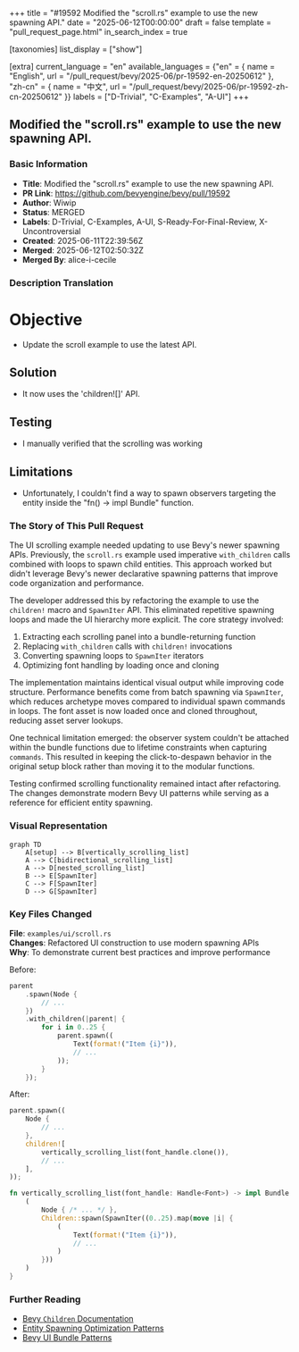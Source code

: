 +++
title = "#19592 Modified the \"scroll.rs\" example to use the new spawning API."
date = "2025-06-12T00:00:00"
draft = false
template = "pull_request_page.html"
in_search_index = true

[taxonomies]
list_display = ["show"]

[extra]
current_language = "en"
available_languages = {"en" = { name = "English", url = "/pull_request/bevy/2025-06/pr-19592-en-20250612" }, "zh-cn" = { name = "中文", url = "/pull_request/bevy/2025-06/pr-19592-zh-cn-20250612" }}
labels = ["D-Trivial", "C-Examples", "A-UI"]
+++

## Modified the "scroll.rs" example to use the new spawning API.

### Basic Information
- **Title**: Modified the "scroll.rs" example to use the new spawning API.
- **PR Link**: https://github.com/bevyengine/bevy/pull/19592
- **Author**: Wiwip
- **Status**: MERGED
- **Labels**: D-Trivial, C-Examples, A-UI, S-Ready-For-Final-Review, X-Uncontroversial
- **Created**: 2025-06-11T22:39:56Z
- **Merged**: 2025-06-12T02:50:32Z
- **Merged By**: alice-i-cecile

### Description Translation
# Objective

- Update the scroll example to use the latest API.

## Solution

- It now uses the 'children![]' API.

## Testing

- I manually verified that the scrolling was working

## Limitations
- Unfortunately, I couldn't find a way to spawn observers targeting the entity inside the "fn() -> impl Bundle" function.

### The Story of This Pull Request

The UI scrolling example needed updating to use Bevy's newer spawning APIs. Previously, the `scroll.rs` example used imperative `with_children` calls combined with loops to spawn child entities. This approach worked but didn't leverage Bevy's newer declarative spawning patterns that improve code organization and performance.

The developer addressed this by refactoring the example to use the `children!` macro and `SpawnIter` API. This eliminated repetitive spawning loops and made the UI hierarchy more explicit. The core strategy involved:

1. Extracting each scrolling panel into a bundle-returning function
2. Replacing `with_children` calls with `children!` invocations
3. Converting spawning loops to `SpawnIter` iterators
4. Optimizing font handling by loading once and cloning

The implementation maintains identical visual output while improving code structure. Performance benefits come from batch spawning via `SpawnIter`, which reduces archetype moves compared to individual spawn commands in loops. The font asset is now loaded once and cloned throughout, reducing asset server lookups.

One technical limitation emerged: the observer system couldn't be attached within the bundle functions due to lifetime constraints when capturing `commands`. This resulted in keeping the click-to-despawn behavior in the original setup block rather than moving it to the modular functions.

Testing confirmed scrolling functionality remained intact after refactoring. The changes demonstrate modern Bevy UI patterns while serving as a reference for efficient entity spawning.

### Visual Representation

```mermaid
graph TD
    A[setup] --> B[vertically_scrolling_list]
    A --> C[bidirectional_scrolling_list]
    A --> D[nested_scrolling_list]
    B --> E[SpawnIter]
    C --> F[SpawnIter]
    D --> G[SpawnIter]
```

### Key Files Changed

**File**: `examples/ui/scroll.rs`  
**Changes**: Refactored UI construction to use modern spawning APIs  
**Why**: To demonstrate current best practices and improve performance  

Before:
```rust
parent
    .spawn(Node {
        // ...
    })
    .with_children(|parent| {
        for i in 0..25 {
            parent.spawn((
                Text(format!("Item {i}")),
                // ...
            ));
        }
    });
```

After:
```rust
parent.spawn((
    Node {
        // ...
    },
    children![
        vertically_scrolling_list(font_handle.clone()),
        // ...
    ],
));

fn vertically_scrolling_list(font_handle: Handle<Font>) -> impl Bundle {
    (
        Node { /* ... */ },
        Children::spawn(SpawnIter((0..25).map(move |i| {
            (
                Text(format!("Item {i}")),
                // ...
            )
        }))
    )
}
```

### Further Reading
- [Bevy `Children` Documentation](https://docs.rs/bevy/latest/bevy/ui/struct.Children.html)
- [Entity Spawning Optimization Patterns](https://bevy-cheatbook.github.io/features/spawning.html)
- [Bevy UI Bundle Patterns](https://bevyengine.org/examples/ui/ui/)